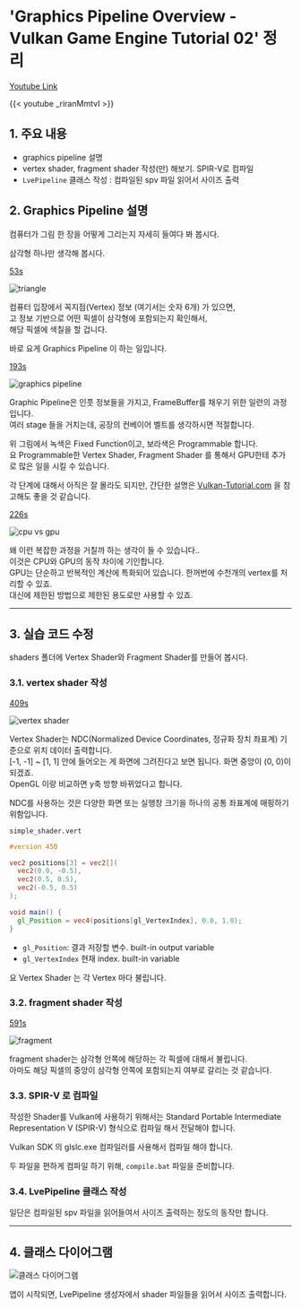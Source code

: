 # 'Graphics Pipeline Overview - Vulkan Game Engine Tutorial 02' 정리


[Youtube Link](https://www.youtube.com/watch?v=_riranMmtvI&list=PL8327DO66nu9qYVKLDmdLW_84-yE4auCR)

{{< youtube _riranMmtvI >}}

## 1. 주요 내용

- graphics pipeline 설명
- vertex shader, fragment shader 작성(만) 해보기. SPIR-V로 컴파일
- `LvePipeline` 클래스 작성 : 컴파일된 spv 파일 읽어서 사이즈 출력

## 2. Graphics Pipeline 설명

컴퓨터가 그림 한 장을 어떻게 그리는지 자세히 들여다 봐 봅시다.


삼각형 하나만 생각해 봅시다.

[53s](https://www.youtube.com/watch?v=_riranMmtvI&list=PL8327DO66nu9qYVKLDmdLW_84-yE4auCR&t=53s)  

![triangle](/images/lve/i2_triangle.jpg)


컴퓨터 입장에서 꼭지점(Vertex) 정보 (여기서는 숫자 6개) 가 있으면,  
고 정보 기반으로 어떤 픽셀이 삼각형에 포함되는지 확인해서,  
해당 픽셀에 색칠을 할 겁니다.

바로 요게 Graphics Pipeline 이 하는 일입니다.

[193s](https://www.youtube.com/watch?v=_riranMmtvI&list=PL8327DO66nu9qYVKLDmdLW_84-yE4auCR&t=193s)  

![graphics pipeline](/images/lve/i2_graphics_pipeline.jpg)

Graphic Pipeline은 인풋 정보들을 가지고, FrameBuffer를 채우기 위한 일련의 과정입니다.  
여러 stage 들을 거치는데, 공장의 컨베이어 벨트를 생각하시면 적절합니다.

위 그림에서 녹색은 Fixed Function이고, 보라색은 Programmable 합니다.  
요 Programmable한 Vertex Shader, Fragment Shader 를 통해서 GPU한테 추가로 많은 일을 시킬 수 있습니다.  

각 단계에 대해서 아직은 잘 몰라도 되지만, 간단한 설명은 [Vulkan-Tutorial.com](https://vulkan-tutorial.com/Drawing_a_triangle/Graphics_pipeline_basics/Introduction) 을 참고해도 좋을 것 같습니다.

[226s](https://www.youtube.com/watch?v=_riranMmtvI&list=PL8327DO66nu9qYVKLDmdLW_84-yE4auCR&t=226s)  

![cpu vs gpu](/images/lve/i2_cpu_vs_gpu.jpg)

왜 이런 복잡한 과정을 거칠까 하는 생각이 들 수 있습니다..  
이것은 CPU와 GPU의 동작 차이에 기인합니다.  
GPU는 단순하고 반복적인 계산에 특화되어 있습니다. 한꺼번에 수천개의 vertex를 처리할 수 있죠.  
대신에 제한된 방법으로 제한된 용도로만 사용할 수 있죠.  

---

## 3. 실습 코드 수정

shaders 폴더에 Vertex Shader와 Fragment Shader를 만들어 봅시다.

### 3.1. vertex shader 작성

[409s](https://www.youtube.com/watch?v=_riranMmtvI&list=PL8327DO66nu9qYVKLDmdLW_84-yE4auCR&t=409s)

![vertex shader](/images/lve/i2_vertex_shader2.jpg)


Vertex Shader는 NDC(Normalized Device Coordinates, 정규화 장치 좌표계) 기준으로 위치 데이터 출력합니다.  
\[-1, -1\] ~ \[1, 1\] 안에 들어오는 게 화면에 그려진다고 보면 됩니다. 화면 중앙이 (0, 0)이 되겠죠.  
OpenGL 이랑 비교하면 y축 방향 바뀌었다고 합니다.

NDC를 사용하는 것은 다양한 화면 또는 실행창 크기을 하나의 공통 좌표계에 매핑하기 위함입니다.  


`simple_shader.vert`
```glsl
#version 450

vec2 positions[3] = vec2[](
  vec2(0.0, -0.5),
  vec2(0.5, 0.5),
  vec2(-0.5, 0.5)
);

void main() {
  gl_Position = vec4(positions[gl_VertexIndex], 0.0, 1.0);
}
```

- `gl_Position`: 결과 저장할 변수. built-in output variable
- `gl_VertexIndex` 현재 index. built-in variable

요 Vertex Shader 는 각 Vertex 마다 불립니다.

### 3.2. fragment shader 작성

[591s](https://www.youtube.com/watch?v=_riranMmtvI&list=PL8327DO66nu9qYVKLDmdLW_84-yE4auCR&t=591s)

![fragment](/images/lve/i2_frag.jpg)

fragment shader는 삼각형 안쪽에 해당하는 각 픽셀에 대해서 불립니다.  
아마도 해당 픽셀의 중앙이 삼각형 안쪽에 포함되는지 여부로 갈리는 것 같습니다.

### 3.3. SPIR-V 로 컴파일

작성한 Shader를 Vulkan에 사용하기 위해서는 Standard Portable Intermediate Representation V (SPIR-V) 형식으로 컴파일 해서 전달해야 합니다.

Vulkan SDK 의 glslc.exe 컴파일러를 사용해서 컴파일 해야 합니다.

  
두 파일을 편하게 컴파일 하기 위해, `compile.bat` 파일을 준비합니다.

### 3.4. LvePipeline 클래스 작성

일단은 컴파일된 spv 파일을 읽어들여서 사이즈 출력하는 정도의 동작만 합니다.

---

## 4. 클래스 다이어그램

![클래스 다이어그램](/images/lve/i2_class-diagram.png)

앱이 시작되면, LvePipeline 생성자에서 shader 파일들을 읽어서 사이즈 출력합니다.


